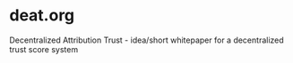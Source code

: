 # deat.org
Decentralized Attribution Trust - idea/short whitepaper for a decentralized trust score system
